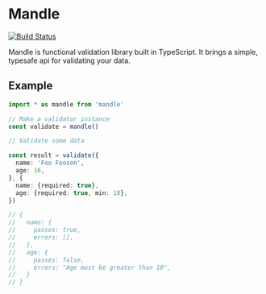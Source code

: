 # Mandle

[![Build Status](https://semaphoreci.com/api/v1/harrygr/mandle/branches/master/badge.svg)](https://semaphoreci.com/harrygr/mandle)


Mandle is functional validation library built in TypeScript. It brings a simple, typesafe api for validating your data.

## Example

```typescript
import * as mandle from 'mandle'

// Make a validator instance
const validate = mandle()

// Validate some data

const result = validate({
  name: 'Foo Fooson',
  age: 16,
}, {
  name: {required: true},
  age: {required: true, min: 18},
})

// {
//   name: {
//     passes: true,
//     errors: [],
//   },
//   age: {
//     passes: false,
//     errors: "Age must be greater than 18",
//   }
// }
```
